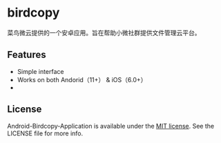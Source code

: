 # birdcopy
菜鸟微云提供的一个安卓应用。旨在帮助小微社群提供文件管理云平台。

## Features

- Simple interface
- Works on both Andorid（11+） & iOS（6.0+）
- 

## License

[Apache]: http://www.apache.org/licenses/LICENSE-2.0
[MIT]: http://www.opensource.org/licenses/mit-license.php
[GPL]: http://www.gnu.org/licenses/gpl.html
[BSD]: http://opensource.org/licenses/bsd-license.php

Android-Birdcopy-Application is available under the [MIT license][MIT]. See the LICENSE file for more info.
